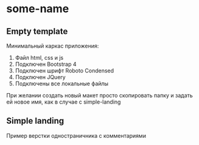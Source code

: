 # some-name

## Empty template

Минимальный каркас приложения:
1. Файл html, css и js
2. Подключен Bootstrap 4
3. Подключен шрифт Roboto Condensed
4. Подключен JQuery
5. Подключены все локальные файлы

При желании создать новый макет просто скопировать папку и задать ей новое имя, как в случае с simple-landing

## Simple landing

Пример верстки одностраничника с комментариями